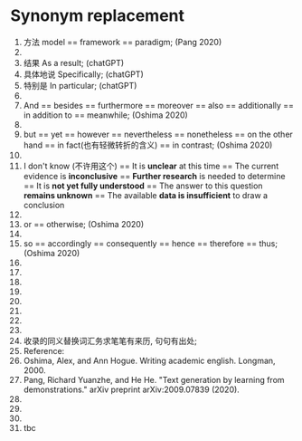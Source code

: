 # Synonym replacement
1. 方法 model == framework == paradigm; (Pang 2020)
2. 
3. 结果 As a result; (chatGPT)
4. 具体地说 Specifically; (chatGPT)
5. 特别是 In particular; (chatGPT)
6. 
7. And == besides == furthermore == moreover == also == additionally == in addition to == meanwhile; (Oshima 2020)
8. 
9. but == yet == however == nevertheless == nonetheless == on the other hand == in fact(也有轻微转折的含义) == in contrast; (Oshima 2020)
10. 
11. I don't know (不许用这个) == It is **unclear** at this time == The current evidence is **inconclusive** == **Further research** is needed to determine == It is **not yet fully understood** == The answer to this question **remains unknown** == The available **data is insufficient** to draw a conclusion
12. 
13. or == otherwise; (Oshima 2020)
14. 
15. so == accordingly == consequently == hence == therefore == thus; (Oshima 2020)
16. 
17. 
18. 
19. 
20. 
21. 
22. 
23. 
24. 收录的同义替换词汇务求笔笔有来历, 句句有出处; 
25. Reference: 
26. Oshima, Alex, and Ann Hogue. Writing academic english. Longman, 2000.
27. Pang, Richard Yuanzhe, and He He. "Text generation by learning from demonstrations." arXiv preprint arXiv:2009.07839 (2020).
28. 
29. 
30. 
31. tbc




